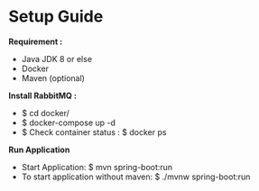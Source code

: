 # Setup Guide

**Requirement :** 

 - Java JDK 8 or else
 - Docker
 - Maven (optional)
 
 **Install RabbitMQ :**
 
- $ cd docker/
- $ docker-compose up -d
- $ Check container status : $ docker ps

**Run Application**

- Start Application: $ mvn spring-boot:run
- To start application without maven: $ ./mvnw spring-boot:run
